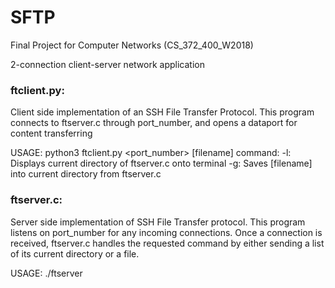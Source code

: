 # SFTP

Final Project for Computer Networks (CS_372_400_W2018)

2-connection client-server network application

### ftclient.py:

Client side implementation of an SSH File Transfer Protocol. This program connects to ftserver.c through port_number, and opens a dataport for content transferring 

USAGE: python3 ftclient.py <hostname> <port_number> <command> [filename] <dataport>
command:
	-l: Displays current directory of ftserver.c onto terminal
	-g: Saves [filename] into current directory from ftserver.c 

### ftserver.c:

Server side implementation of SSH File Transfer protocol. This program listens on port_number for any incoming connections. Once a connection is received, ftserver.c handles the requested command by either sending a list of its current directory or a file. 

USAGE: ./ftserver <port number>